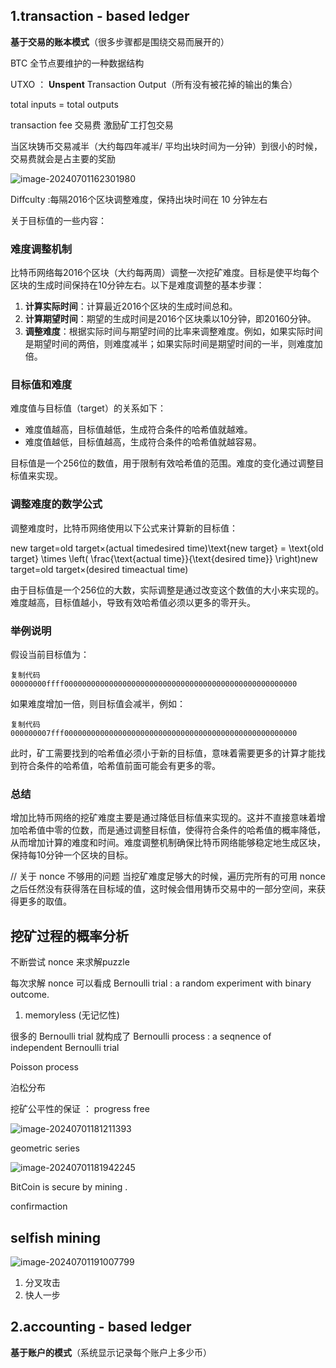 ## **1.transaction - based  ledger**

**基于交易的账本模式**（很多步骤都是围绕交易而展开的）

BTC  全节点要维护的一种数据结构   

UTXO ： **Unspent**  Transaction  Output（所有没有被花掉的输出的集合）

total inputs  =  total outputs

transaction  fee  交易费  激励矿工打包交易

当区块铸币交易减半（大约每四年减半/ 平均出块时间为一分钟）到很小的时候，交易费就会是占主要的奖励

![image-20240701162301980](https://github.com/040509-o/BTC--principle-study/assets/173686732/c6b33de7-04a4-46b8-8333-4b2a102751bf)


Diffculty :每隔2016个区块调整难度，保持出块时间在  10   分钟左右



关于目标值的一些内容：

### 难度调整机制

比特币网络每2016个区块（大约每两周）调整一次挖矿难度。目标是使平均每个区块的生成时间保持在10分钟左右。以下是难度调整的基本步骤：

1. **计算实际时间**：计算最近2016个区块的生成时间总和。
2. **计算期望时间**：期望的生成时间是2016个区块乘以10分钟，即20160分钟。
3. **调整难度**：根据实际时间与期望时间的比率来调整难度。例如，如果实际时间是期望时间的两倍，则难度减半；如果实际时间是期望时间的一半，则难度加倍。

### 目标值和难度

难度值与目标值（target）的关系如下：

- 难度值越高，目标值越低，生成符合条件的哈希值就越难。
- 难度值越低，目标值越高，生成符合条件的哈希值就越容易。

目标值是一个256位的数值，用于限制有效哈希值的范围。难度的变化通过调整目标值来实现。

### 调整难度的数学公式

调整难度时，比特币网络使用以下公式来计算新的目标值：

new target=old target×(actual timedesired time)\text{new target} = \text{old target} \times \left( \frac{\text{actual time}}{\text{desired time}} \right)new target=old target×(desired timeactual time)

由于目标值是一个256位的大数，实际调整是通过改变这个数值的大小来实现的。难度越高，目标值越小，导致有效哈希值必须以更多的零开头。

### 举例说明

假设当前目标值为：

```
复制代码
00000000ffff0000000000000000000000000000000000000000000000000000
```

如果难度增加一倍，则目标值会减半，例如：

```
复制代码
000000007fff0000000000000000000000000000000000000000000000000000
```

此时，矿工需要找到的哈希值必须小于新的目标值，意味着需要更多的计算才能找到符合条件的哈希值，哈希值前面可能会有更多的零。

### 总结

增加比特币网络的挖矿难度主要是通过降低目标值来实现的。这并不直接意味着增加哈希值中零的位数，而是通过调整目标值，使得符合条件的哈希值的概率降低，从而增加计算的难度和时间。难度调整机制确保比特币网络能够稳定地生成区块，保持每10分钟一个区块的目标。



// 关于 nonce 不够用的问题
当挖矿难度足够大的时候，遍历完所有的可用 nonce 之后任然没有获得落在目标域的值，这时候会借用铸币交易中的一部分空间，来获得更多的取值。


## 挖矿过程的概率分析

不断尝试 nonce 来求解puzzle

每次求解 nonce 可以看成 Bernoulli trial : a random experiment with binary outcome.

1. memoryless (无记忆性)

很多的 Bernoulli trial  就构成了 Bernoulli process : a seqnence of independent Bernoulli trial

Poisson process

泊松分布

挖矿公平性的保证 ： progress   free

![image-20240701181211393](https://github.com/040509-o/BTC--principle-study/assets/173686732/f3e2f6c8-9d1b-40c0-9113-5cc809c886db)




geometric  series

![image-20240701181942245](https://github.com/040509-o/BTC--principle-study/assets/173686732/9876f08c-65a8-4a0e-985a-15e068a3a314)




BitCoin  is  secure  by  mining . 



confirmaction 

## **selfish mining** 

![image-20240701191007799](https://github.com/040509-o/BTC--principle-study/assets/173686732/ca4ca859-dabd-4530-9fae-ff4e9faff4dd)


1. 分叉攻击
2. 快人一步

## **2.accounting - based  ledger**

**基于账户的模式**（系统显示记录每个账户上多少币）



